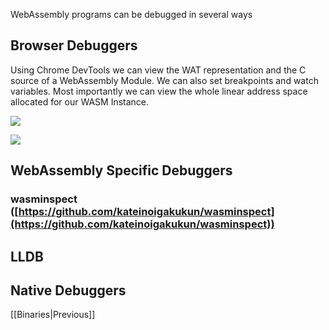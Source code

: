
WebAssembly programs can be debugged in several ways

## Browser Debuggers

Using Chrome DevTools we can view the WAT representation and the C source of a WebAssembly Module. We can also set breakpoints and watch variables. Most importantly we can view the whole linear address space allocated for our WASM Instance.

![](https://lh6.googleusercontent.com/OjR6fqSb8OcPSHElGWCyxZQgmj-gx8CqkHFYZZ322Jse2qqq2RaGBE5mhpADR8rRR0Q0UdCRgOr8V2OBljiHCtFXe_5yip6rDspq3R0VTeIi9hiG6wx4ykRZOozjazeFBzr0NxPpjwmNDr7xWkc1oku-iNO0iS2LaMMT22uld3CS6N40-MMdiQ0vnoNzhg)

![](https://lh4.googleusercontent.com/qb37_yUSw6fGZdj9zzZ0DRnCNdUKjl88X0Wn7oFSszfl-vzSTXUmqevOxdOwad0V__AK1Ezz3nWjbcXvgXnEL01Jf_jGw73Jm6QEIpTGcEcuIZjlCUP0C0sfI3E7URP0uupOX699x4jNzSF_dl_mc1yI9mbH5M-IViATQinGb1HIv5MspuaqVLJXu7z4Ww)

## WebAssembly Specific Debuggers

### wasminspect ([https://github.com/kateinoigakukun/wasminspect](https://github.com/kateinoigakukun/wasminspect))

## LLDB

## Native Debuggers


[[Binaries|Previous]]